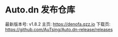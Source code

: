 # Auto.dn 发布仓库

最新版本号: v1.8.2
主页: https://denofa.qzz.io
下载页: https://github.com/AuTsing/Auto.dn-release/releases
